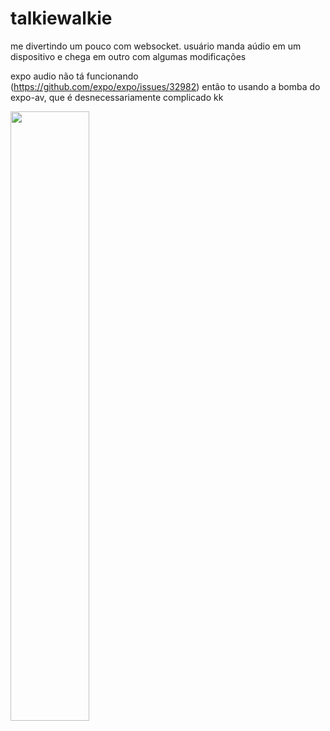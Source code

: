 # talkiewalkie

me divertindo um pouco com websocket. usuário manda aúdio em um dispositivo e chega em outro com algumas modificações

expo audio não tá funcionando (https://github.com/expo/expo/issues/32982) então to usando a bomba do expo-av, que é desnecessariamente complicado kk

<img src="https://github.com/user-attachments/assets/07d13205-01bf-4459-915c-7075a186d73a" width="50%"/>
